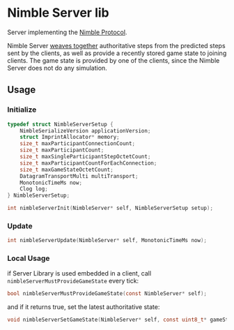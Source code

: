 # Nimble Server lib

Server implementing the [Nimble Protocol](https://github.com/piot/nimble-serialize-c/blob/main/docs/index.adoc).

Nimble Server [weaves together](https://github.com/piot/nimble-server-lib/blob/main/docs/index.adoc) authoritative steps from the predicted steps sent by the clients, as well as provide a recently stored game state to joining clients. The game state is provided by one of the clients, since the Nimble Server does not do any simulation.

## Usage

### Initialize

```c
typedef struct NimbleServerSetup {
    NimbleSerializeVersion applicationVersion;
    struct ImprintAllocator* memory;
    size_t maxParticipantConnectionCount;
    size_t maxParticipantCount;
    size_t maxSingleParticipantStepOctetCount;
    size_t maxParticipantCountForEachConnection;
    size_t maxGameStateOctetCount;
    DatagramTransportMulti multiTransport;
    MonotonicTimeMs now;
    Clog log;
} NimbleServerSetup;

int nimbleServerInit(NimbleServer* self, NimbleServerSetup setup);
```


### Update

```c
int nimbleServerUpdate(NimbleServer* self, MonotonicTimeMs now);
```

### Local Usage

if Server Library is used embedded in a client, call `nimbleServerMustProvideGameState` every tick:

```c
bool nimbleServerMustProvideGameState(const NimbleServer* self);
```

and if it returns true, set the latest authoritative state:

```c
void nimbleServerSetGameState(NimbleServer* self, const uint8_t* gameState, size_t gameStateOctetCount, StepId stepId);
```
